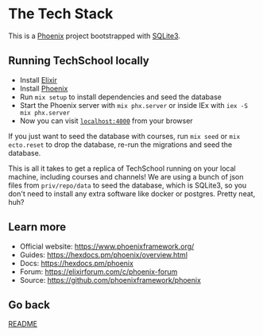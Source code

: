 # The Tech Stack

This is a [Phoenix](https://www.phoenixframework.org/) project bootstrapped with [SQLite3](https://hexdocs.pm/ecto_sqlite3/Ecto.Adapters.SQLite3.html).

## Running TechSchool locally

- Install [Elixir](https://elixir-lang.org/install.html)
- Install [Phoenix](https://hexdocs.pm/phoenix/installation.html)
- Run `mix setup` to install dependencies and seed the database
- Start the Phoenix server with `mix phx.server` or inside IEx with `iex -S mix phx.server`
- Now you can visit [`localhost:4000`](http://localhost:4000) from your browser

If you just want to seed the database with courses, run `mix seed` or `mix ecto.reset` to drop the database, re-run the migrations and seed the database.

This is all it takes to get a replica of TechSchool running on your local machine, including courses and channels! We are using a bunch of json files from `priv/repo/data` to seed the database, which is SQLite3, so you don't need to install any extra software like docker or postgres. Pretty neat, huh?

## Learn more

- Official website: https://www.phoenixframework.org/
- Guides: https://hexdocs.pm/phoenix/overview.html
- Docs: https://hexdocs.pm/phoenix
- Forum: https://elixirforum.com/c/phoenix-forum
- Source: https://github.com/phoenixframework/phoenix

## Go back

[README](../README.md)
